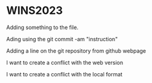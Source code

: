# WINS2023

Adding something to the file.

Ading using the git commit -am "instruction"

Adding a line on the git repository from github webpage

I want to create a conflict with the web version

I want to create a conflict with the local format
